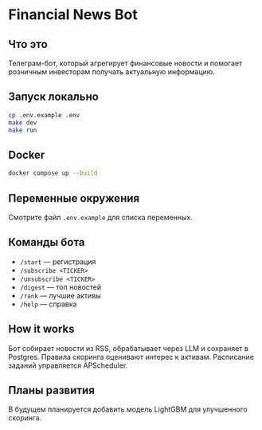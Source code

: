 # Financial News Bot

## Что это
Телеграм-бот, который агрегирует финансовые новости и помогает розничным инвесторам получать актуальную информацию.

## Запуск локально
```bash
cp .env.example .env
make dev
make run
```

## Docker
```bash
docker compose up --build
```

## Переменные окружения
Смотрите файл `.env.example` для списка переменных.

## Команды бота
- `/start` — регистрация
- `/subscribe <TICKER>`
- `/unsubscribe <TICKER>`
- `/digest` — топ новостей
- `/rank` — лучшие активы
- `/help` — справка

## How it works
Бот собирает новости из RSS, обрабатывает через LLM и сохраняет в Postgres. Правила скоринга оценивают интерес к активам. Расписание заданий управляется APScheduler.

## Планы развития
В будущем планируется добавить модель LightGBM для улучшенного скоринга.

